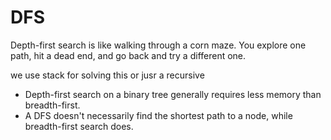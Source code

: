 # DFS 
Depth-first search is like walking through a corn maze. You explore one path, hit a dead end, and go back and try a different one.

we use stack for solving this or jusr a recursive 

* Depth-first search on a binary tree generally requires less memory than breadth-first.
* A DFS doesn't necessarily find the shortest path to a node, while breadth-first search does.